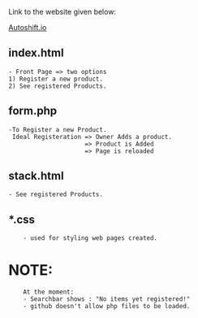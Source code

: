 Link to the website given below:

[Autoshift.io](https://autoshift.000webhostapp.com/)

## index.html
    - Front Page => two options
    1) Register a new product.
    2) See registered Products.

## form.php
    -To Register a new Product.
     Ideal Registeration => Owner Adds a product.
                         => Product is Added
                         => Page is reloaded
## stack.html
    - See registered Products.
## *.css
        - used for styling web pages created.
# NOTE:
        At the moment:
        - Searchbar shows : "No items yet registered!"
        - github doesn't allow php files to be loaded.
